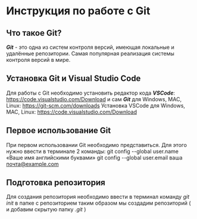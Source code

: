 # Инструкция по работе с Git 

## Что такое Git?
__*Git*__ - это одна из систем контроля версий, имеющая локальные и удалённые репозитории. Самая популярная реализация системы контроля версий в мире.


## Установка Git и Visual Studio Code
Для работы с Git  необходимо установить
редактор кода __*VSCode*__: https://code.visualstudio.com/Download и
сам __*Git*__ для Windows, MAC, Linux: https://git-scm.com/downloads
Установка VSCode для Windows, MAC, Linux: https://code.visualstudio.com/Download

## Первое использование Git
При первом использовании Git необходимо представиться.
Для этого нужно ввести в терминале 2 команды:
git config --global user.name «Ваше имя английскими буквами»
git config --global user.email ваша почта@example.com

## Подготовка репозитория
Для создания репозитория необходимо ввести 
в терминал команду *git init*  в папке с репозиторием таким образом мы создадим репозиторий ( и добавим скрытую папку *.git* )

